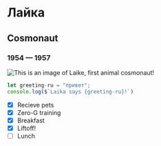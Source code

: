 # Лайка
## Cosmonaut
### 1954 — 1957

![This is an image of Laike, first animal cosmonaut!](https://upload.wikimedia.org/wikipedia/en/7/71/Laika_%28Soviet_dog%29.jpg)

```js
let greeting-ru = "привет";
console.log($`Laika says {greeting-ru}!`)
```

- [x] Recieve pets
- [x] Zero-G training
- [x] Breakfast
- [x] Liftoff!
- [ ] Lunch
